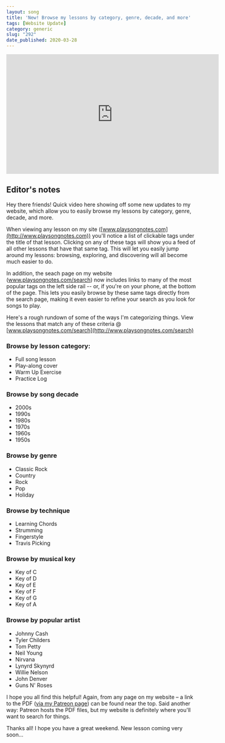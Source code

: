 ```yaml
---
layout: song
title: 'New! Browse my lessons by category, genre, decade, and more'
tags: [Website Update]
category: generic
slug: "292"
date_published: 2020-03-28
---
```


<!-- Coming soon... -->

<iframe width="560" height="315" src="https://www.youtube.com/embed/XH0-KaKRCx0" frameborder="0" allow="accelerometer; autoplay; encrypted-media; gyroscope; picture-in-picture" allowfullscreen></iframe>

## Editor's notes

Hey there friends! Quick video here showing off some new updates to my website, which allow you to easily browse my lessons by category, genre, decade, and more.

When viewing any lesson on my site ([www.playsongnotes.com](http://www.playsongnotes.com)) you'll notice a list of clickable tags under the title of that lesson. Clicking on any of these tags will show you a feed of all other lessons that have that same tag. This will let you easily jump around my lessons: browsing, exploring, and discovering will all become much easier to do.

In addition, the seach page on my website (www.playsongnotes.com/search) now includes links to many of the most popular tags on the left side rail -- or, if you're on your phone, at the bottom of the page. This lets you easily browse by these same tags directly from the search page, making it even easier to refine your search as you look for songs to play.

Here's a rough rundown of some of the ways I'm categorizing things. View the lessons that match any of these criteria @ [www.playsongnotes.com/search](http://www.playsongnotes.com/search)

### Browse by lesson category:

- Full song lesson
- Play-along cover
- Warm Up Exercise
- Practice Log

### Browse by song decade

- 2000s
- 1990s
- 1980s
- 1970s
- 1960s
- 1950s

### Browse by genre

- Classic Rock
- Country
- Rock
- Pop
- Holiday

### Browse by technique

- Learning Chords
- Strumming
- Fingerstyle
- Travis Picking

### Browse by musical key

- Key of C
- Key of D
- Key of E
- Key of F
- Key of G
- Key of A

### Browse by popular artist

- Johnny Cash
- Tyler Childers
- Tom Petty
- Neil Young
- Nirvana
- Lynyrd Skynyrd
- Willie Nelson
- John Denver
- Guns N' Roses

I hope you all find this helpful! Again, from any page on my website – a link to the PDF ([via my Patreon page](http://patreon.com/songnotes)) can be found near the top. Said another way: Patreon hosts the PDF files, but my website is definitely where you'll want to search for things.

Thanks all! I hope you have a great weekend. New lesson coming very soon...
